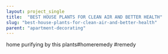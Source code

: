 ```yaml
---
layout: project_single
title:  "BEST HOUSE PLANTS FOR CLEAN AIR AND BETTER HEALTH"
slug: "best-house-plants-for-clean-air-and-better-health"
parent: "apartment-decorating"
---
```

home purifying by this  plants#homeremedy #remedy